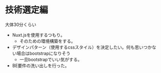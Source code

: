 # 技術選定編

大体30分くらい
* Nuxt.jsを使用するつもり。
  * そのための環境構築をする。
* デザインパターン（使用するcssスタイル）を決定したい。何も思いつかない場合はbootstrapになりそう
  * 一旦bootstrapでいい気がする。
* BE要件の洗い出しを行った。